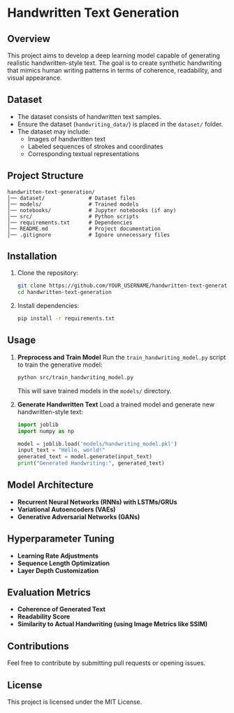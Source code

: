 # Handwritten Text Generation

## Overview
This project aims to develop a deep learning model capable of generating realistic handwritten-style text. The goal is to create synthetic handwriting that mimics human writing patterns in terms of coherence, readability, and visual appearance.

## Dataset
- The dataset consists of handwritten text samples.
- Ensure the dataset (`handwriting_data/`) is placed in the `dataset/` folder.
- The dataset may include:
  - Images of handwritten text
  - Labeled sequences of strokes and coordinates
  - Corresponding textual representations

## Project Structure
```
handwritten-text-generation/
│── dataset/              # Dataset files
│── models/               # Trained models
│── notebooks/            # Jupyter notebooks (if any)
│── src/                  # Python scripts
│── requirements.txt      # Dependencies
│── README.md             # Project documentation
│── .gitignore            # Ignore unnecessary files
```

## Installation
1. Clone the repository:
   ```bash
   git clone https://github.com/YOUR_USERNAME/handwritten-text-generation.git
   cd handwritten-text-generation
   ```

2. Install dependencies:
   ```bash
   pip install -r requirements.txt
   ```

## Usage
1. **Preprocess and Train Model**
   Run the `train_handwriting_model.py` script to train the generative model:
   ```bash
   python src/train_handwriting_model.py
   ```
   This will save trained models in the `models/` directory.

2. **Generate Handwritten Text**
   Load a trained model and generate new handwritten-style text:
   ```python
   import joblib
   import numpy as np
   
   model = joblib.load('models/handwriting_model.pkl')
   input_text = "Hello, world!"
   generated_text = model.generate(input_text)
   print("Generated Handwriting:", generated_text)
   ```

## Model Architecture
- **Recurrent Neural Networks (RNNs) with LSTMs/GRUs**
- **Variational Autoencoders (VAEs)**
- **Generative Adversarial Networks (GANs)**

## Hyperparameter Tuning
- **Learning Rate Adjustments**
- **Sequence Length Optimization**
- **Layer Depth Customization**

## Evaluation Metrics
- **Coherence of Generated Text**
- **Readability Score**
- **Similarity to Actual Handwriting (using Image Metrics like SSIM)**

## Contributions
Feel free to contribute by submitting pull requests or opening issues.

## License
This project is licensed under the MIT License.
